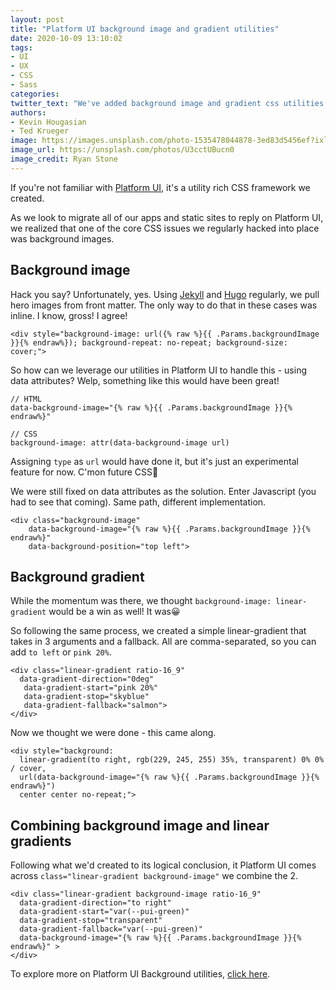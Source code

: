 ```yaml
---
layout: post
title: "Platform UI background image and gradient utilities"
date: 2020-10-09 13:10:02
tags:
- UI
- UX 
- CSS
- Sass
categories:
twitter_text: "We've added background image and gradient css utilities to Platform UI!"
authors: 
- Kevin Hougasian
- Ted Krueger
image: https://images.unsplash.com/photo-1535478044878-3ed83d5456ef?ixlib=rb-1.2.1&amp;auto=format&amp;fit=crop&amp;w=1069&amp;q=80
image_url: https://unsplash.com/photos/U3cctUBucn0
image_credit: Ryan Stone
---
```


If you're not familiar with [Platform UI](https://style.rimdev.io/), it's a utility rich CSS framework we created.

As we look to migrate all of our apps and static sites to reply on Platform UI, we realized that one of the core CSS issues we regularly hacked into place was background images. 

## Background image

Hack you say? Unfortunately, yes. Using [Jekyll](https://jekyllrb.com/) and [Hugo](https://gohugo.io/) regularly, we pull hero images from front matter. The only way to do that in these cases was inline. I know, gross! I agree!

```
<div style="background-image: url({% raw %}{{ .Params.backgroundImage }}{% endraw%}); background-repeat: no-repeat; background-size: cover;">
```

So how can we leverage our utilities in Platform UI to handle this - using data attributes? Welp, something like this would have been great! 

```
// HTML
data-background-image="{% raw %}{{ .Params.backgroundImage }}{% endraw%}"

// CSS
background-image: attr(data-background-image url)

```

Assigning `type` as `url` would have done it, but it's just an experimental feature for now. C'mon future CSS🤞

We were still fixed on data attributes as the solution. Enter Javascript (you had to see that coming). Same path, different implementation.

```
<div class="background-image" 
    data-background-image="{% raw %}{{ .Params.backgroundImage }}{% endraw%}"
    data-background-position="top left">
```    

## Background gradient

While the momentum was there, we thought `background-image: linear-gradient` would be a win as well! It was😀

So following the same process, we created a simple linear-gradient that takes in 3 arguments and a fallback. All are comma-separated, so you can add `to left` or `pink 20%`. 

```
<div class="linear-gradient ratio-16_9"
  data-gradient-direction="0deg"
   data-gradient-start="pink 20%"
   data-gradient-stop="skyblue"
   data-gradient-fallback="salmon">
</div>
```
Now we thought we were done - this came along.

```
<div style="background: 
  linear-gradient(to right, rgb(229, 245, 255) 35%, transparent) 0% 0% / cover, 
  url(data-background-image="{% raw %}{{ .Params.backgroundImage }}{% endraw%}") 
  center center no-repeat;">

```
## Combining background image and linear gradients

Following what we'd created to its logical conclusion, it Platform UI comes across `class="linear-gradient background-image"` we combine the 2.

```
<div class="linear-gradient background-image ratio-16_9"
  data-gradient-direction="to right"
  data-gradient-start="var(--pui-green)"
  data-gradient-stop="transparent"
  data-gradient-fallback="var(--pui-green)"
  data-background-image="{% raw %}{{ .Params.backgroundImage }}{% endraw%}" >
</div>
```

To explore more on Platform UI Background utilities, [click here](https://style.rimdev.io/section-utilities.html#pui-utilities-background).
